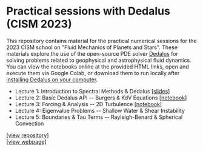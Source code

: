# Practical sessions with Dedalus (CISM 2023)

This repository contains material for the practical numerical sessions for the 2023 CISM school on "Fluid Mechanics of Planets and Stars".
These materials explore the use of the open-source PDE solver [Dedalus](https://dedalus-project.org) for solving problems related to geophysical and astrophysical fluid dynamics.
You can view the notebooks online at the provided HTML links, open and execute them via Google Colab, or download them to run locally after [installing Dedalus on your computer](https://dedalus-project.readthedocs.io/en/latest/pages/installation.html).

* Lecture 1: Introduction to Spectral Methods & Dedalus 
  [[slides]](https://raw.githubusercontent.com/kburns/cism_dedalus_2023/main/lecture_1_compressed.pdf)
* Lecture 2: Basic Dedalus API -- Burgers & KdV Equations 
  [[notebook]](https://nbviewer.org/github/kburns/cism_dedalus_2023/blob/main/lecture_2_intro_to_dedalus.ipynb)
* Lecture 3: Forcing & Analysis -- 2D Turbulence
  [[notebook]](https://nbviewer.org/github/kburns/cism_dedalus_2023/blob/main/lecture_3_2d_turbulence.ipynb)
* Lecture 4: Eigenvalue Problems -- Shallow Water & Shear Instability
* Lecture 5: Boundaries & Tau Terms -- Rayleigh-Benard & Spherical Convection

[[view repository]](https://github.com/kburns/cism_dedalus_2023) 
<br>
[[view webpage]](https://kburns.github.io/cism_dedalus_2023)
